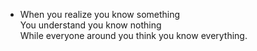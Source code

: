 * When you realize you know something  
  You understand you know nothing  
  While everyone around you think you know everything.  
